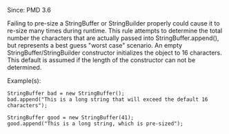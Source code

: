 Since: PMD 3.6

Failing to pre-size a StringBuffer or StringBuilder properly could cause it to re-size many times
during runtime. This rule attempts to determine the total number the characters that are actually 
passed into StringBuffer.append(), but represents a best guess &quot;worst case&quot; scenario. An empty
StringBuffer/StringBuilder constructor initializes the object to 16 characters. This default
is assumed if the length of the constructor can not be determined.

Example(s):
```
StringBuffer bad = new StringBuffer();
bad.append("This is a long string that will exceed the default 16 characters");
        
StringBuffer good = new StringBuffer(41);
good.append("This is a long string, which is pre-sized");
```
